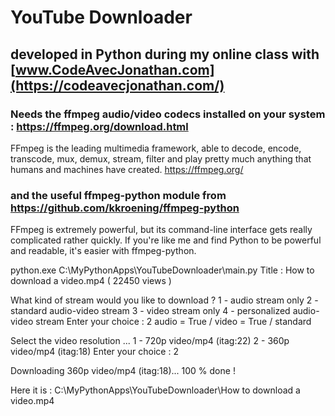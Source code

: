 # YouTube Downloader 
## developed in Python during my online class with [www.CodeAvecJonathan.com](https://codeavecjonathan.com/)

### Needs the ffmpeg audio/video codecs installed on your system : https://ffmpeg.org/download.html
FFmpeg is the leading multimedia framework, able to decode, encode, transcode, mux, demux, stream, filter and play pretty much anything that humans and machines have created.
https://ffmpeg.org/

### and the useful ffmpeg-python module from https://github.com/kkroening/ffmpeg-python
FFmpeg is extremely powerful, but its command-line interface gets really complicated rather quickly.
If you're like me and find Python to be powerful and readable, it's easier with ffmpeg-python.


python.exe C:\MyPythonApps\YouTubeDownloader\main.py 
Title : How to download a video.mp4 ( 22450 views )

What kind of stream would you like to download ?
1 - audio stream only
2 - standard audio-video stream
3 - video stream only
4 - personalized audio-video stream
Enter your choice : 2
audio = True / video = True / standard

Select the video resolution ...
1 - 720p video/mp4 (itag:22)
2 - 360p video/mp4 (itag:18)
Enter your choice : 2

Downloading 360p video/mp4 (itag:18)... 100 % done !

Here it is :  C:\MyPythonApps\YouTubeDownloader\How to download a video.mp4
